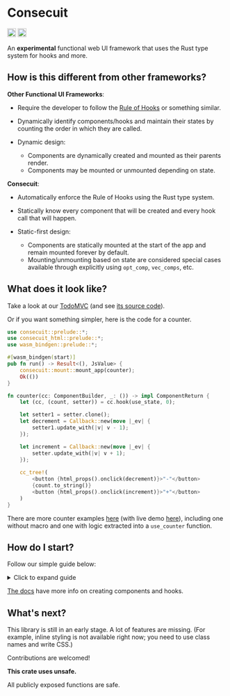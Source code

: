 # Consecuit

[<img alt="crates.io" src="https://img.shields.io/crates/v/consecuit?style=for-the-badge" height="20">](https://crates.io/crates/consecuit)
[<img alt="crates.io" src="https://img.shields.io/docsrs/consecuit?style=for-the-badge" height="20">](https://docs.rs/consecuit)

An **experimental** functional web UI framework that uses the Rust type system for hooks and more.

## How is this different from other frameworks?

**Other Functional UI Frameworks**:

* Require the developer to follow the [Rule of Hooks](https://reactjs.org/docs/hooks-rules.html) or something similar.
* Dynamically identify components/hooks and maintain their states by counting the order in which they are called.
* Dynamic design:

	* Components are dynamically created and mounted as their parents render.
	* Components may be mounted or unmounted depending on state.

**Consecuit**:

* Automatically enforce the Rule of Hooks using the Rust type system.
* Statically know every component that will be created and every hook call that will happen.
* Static-first design:

	* Components are statically mounted at the start of the app and remain mounted forever by default.
	* Mounting/unmounting based on state are considered special cases available through explicitly using `opt_comp`, `vec_comps`, etc.

## What does it look like?
Take a look at our
[TodoMVC](https://wishawa.github.io/consecuit/todomvc)
(and see [its source code](https://github.com/wishawa/consecuit/tree/main/examples/todomvc)).

Or if you want something simpler, here is the code for a counter.

```rust
use consecuit::prelude::*;
use consecuit_html::prelude::*;
use wasm_bindgen::prelude::*;

#[wasm_bindgen(start)]
pub fn run() -> Result<(), JsValue> {
    consecuit::mount::mount_app(counter);
    Ok(())
}

fn counter(cc: ComponentBuilder, _: ()) -> impl ComponentReturn {
    let (cc, (count, setter)) = cc.hook(use_state, 0);

	let setter1 = setter.clone();
    let decrement = Callback::new(move |_ev| {
        setter1.update_with(|v| v - 1);
    });

    let increment = Callback::new(move |_ev| {
        setter.update_with(|v| v + 1);
    });
    
    cc_tree!(
		<button {html_props().onclick(decrement)}>"-"</button>
		{count.to_string()}
		<button {html_props().onclick(increment)}>"+"</button>
    )
}
```
There are more counter examples [here](https://github.com/wishawa/consecuit/tree/main/examples/counters/src/lib.rs)
(with live demo [here](https://wishawa.github.io/consecuit/counters/)),
including one without macro and one with logic extracted into a `use_counter` function.

## How do I start?

Follow our simple guide below:
<details>
    <summary>Click to expand guide</summary>

    Note: This guide is for you to get started as quickly as possible.
    The WASM setup part of the guide is very basic.
    You should read the [rustwasm book](https://rustwasm.github.io/wasm-bindgen/introduction.html) later on.

    1. Initialize a new lib crate.
    
        ```shell
cargo new --lib YOUR_CRATE_NAME_HERE
cd YOUR_CRATE_NAME_HERE
        ```

    1. Add this to your `Cargo.toml`:

        ```
[lib]
crate-type = ["cdylib"]

[dependencies]
wasm-bindgen = "0.2.74"
consecuit = "0.2.0"
consecuit_html = "0.2.0"
        ```
    
    1. Create an `index.html` in the root of your project with this content.

        ```html
<html>
<head>
    <meta content="text/html;charset=utf-8" http-equiv="Content-Type" />
</head>
<body>
    <script type="module">
        import init from './pkg/YOUR_CRATE_NAME_HERE.js';
        init();
    </script>
</body>
</html>
        ```

        (replace `YOUR_CRATE_NAME_HERE` with the name of your crate.)

    1. Install `wasm-pack`:

        ```shell
cargo install wasm-pack
        ```

    1. Write your code.
    
        You can copy-paste the [counters example above](https://github.com/wishawa/consecuit#what-does-it-look-like).
        
        Also take a look at [the examples directory](https://github.com/wishawa/consecuit/tree/main/examples/) and [the docs](https://docs.rs/consecuit).

    1. Build it!

        ```shell
wasm-pack build --dev --target web
        ```

    1. Serve it!

        Install a simple web server.

        ```shell
cargo install microserver
        ```

        And run it.

        ```shell
microserver
        ```

    Final code is in [examples/minimal_counter](https://github.com/wishawa/consecuit/tree/main/examples/minimal_counter).
</details>

[The docs](https://docs.rs/consecuit) have more info on creating components and hooks.

## What's next?

This library is still in an early stage. A lot of features are missing.
(For example, inline styling is not available right now; you need to use class names and write CSS.)

Contributions are welcomed!

**This crate uses unsafe.**

All publicly exposed functions are safe.
